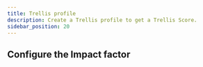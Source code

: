 ```yaml
---
title: Trellis profile
description: Create a Trellis profile to get a Trellis Score.
sidebar_position: 20
---
```


## Configure the Impact factor